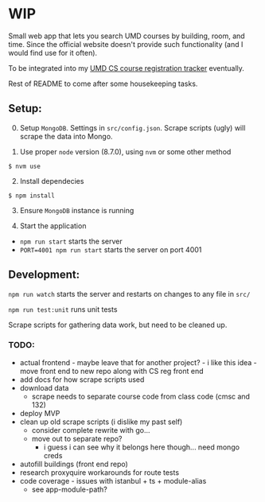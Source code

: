 # WIP

Small web app that lets you search UMD courses by building, room, and time. Since the official website doesn't provide such functionality (and I would find use for it often).

To be integrated into my [UMD CS course registration tracker](https://github.com/ChristianNguyendinh/cs-upper-level-registration-stats) eventually.

Rest of README to come after some housekeeping tasks.

## Setup:

0. Setup `MongoDB`. Settings in `src/config.json`. Scrape scripts (ugly) will scrape the data into Mongo.

1. Use proper `node` version (8.7.0), using `nvm` or some other method

```
$ nvm use
```

2. Install dependecies

```
$ npm install
```

3. Ensure `MongoDB` instance is running

4. Start the application

- `npm run start` starts the server
- `PORT=4001 npm run start` starts the server on port 4001

## Development:

`npm run watch` starts the server and restarts on changes to any file in `src/`

`npm run test:unit` runs unit tests

Scrape scripts for gathering data work, but need to be cleaned up.

### TODO:
- actual frontend - maybe leave that for another project? - i like this idea - move front end to new repo along with CS reg front end
- add docs for how scrape scripts used
- download data
    - scrape needs to separate course code from class code (cmsc and 132)
- deploy MVP
- clean up old scrape scripts (i dislike my past self)
    - consider complete rewrite with go...
    - move out to separate repo?
        - i guess i can see why it belongs here though... need mongo creds
- autofill buildings (front end repo)
- research proxyquire workarounds for route tests
- code coverage - issues with istanbul + ts + module-alias
    - see app-module-path?
